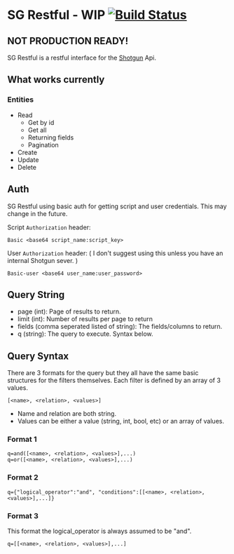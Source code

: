 # SG Restful - WIP [![Build Status](https://travis-ci.org/brandonvfx/sg-restful.svg?branch=master)](https://travis-ci.org/brandonvfx/sg-restful)

## NOT PRODUCTION READY!

SG Restful is a restful interface for the [Shotgun](http://shotgunsoftware.com)  Api.


## What works currently

### Entities

- Read
    - Get by id
    - Get all
    - Returning fields
    - Pagination
- Create
- Update
- Delete


## Auth

SG Restful using basic auth for getting script and user credentials. This may change in the future.

Script `Authorization` header:
```
Basic <base64 script_name:script_key>
```

User `Authorization` header:
( I don't suggest using this unless you have an internal Shotgun sever. )
```
Basic-user <base64 user_name:user_password>
```

## Query String

- page (int): Page of results to return.
- limit (int): Number of results per page to return
- fields (comma seperated listed of string): The fields/columns to return.
- q (string): The query to execute. Syntax below.


## Query Syntax

There are 3 formats for the query but they all have the same basic structures for the filters themselves. Each filter is defined by an array of 3 values.

```
[<name>, <relation>, <values>]
```

- Name and relation are both string.
- Values can be either a value (string, int, bool, etc) or an array of values.

### Format 1

```
q=and([<name>, <relation>, <values>],...)
q=or([<name>, <relation>, <values>],...)
```

### Format 2

```
q={"logical_operator":"and", "conditions":[[<name>, <relation>, <values>],...]}
```

### Format 3

This format the logical_operator is always assumed to be "and".

```
q=[[<name>, <relation>, <values>],...]
```

